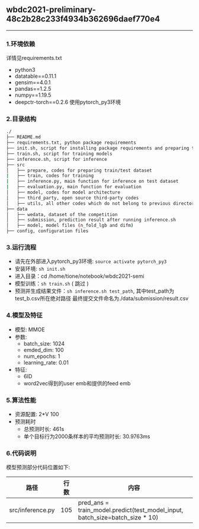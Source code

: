 ## wbdc2021-preliminary-48c2b28c233f4934b362696daef770e4
-----
### 1.环境依赖
详情见requirements.txt
- python3
- datatable==0.11.1
- gensim==4.0.1
- pandas==1.2.5
- numpy==1.19.5
- deepctr-torch==0.2.6
使用pytorch_py3环境

### 2.目录结构

```sh
./
├── README.md
├── requirements.txt, python package requirements 
├── init.sh, script for installing package requirements and preparing train/inference data, these data will be saved in ./data/feature
├── train.sh, script for training models
├── inference.sh, script for inference
├── src
│   ├── prepare, codes for preparing train/test dataset
|   ├── train, codes for training
|   ├── inference.py, main function for inference on test dataset
|   ├── evaluation.py, main function for evaluation 
│   ├── model, codes for model architecture
│   ├── third_party, open source third-party codes
│   ├── utils, all other codes which do not belong to previous directories
├── data
│   ├── wedata, dataset of the competition
│   ├── submission, prediction result after running inference.sh
│   ├── model, model files (n_fold_lgb and difm) 
├── config, configuration files

```
### 3.运行流程
- 请先在外部进入pytorch_py3环境: ```source activate pytorch_py3```
- 安装环境: ```sh init.sh```
- 进入目录：cd /home/tione/notebook/wbdc2021-semi
- 模型训练：```sh train.sh``` ( 跳过 )
- 预测并生成结果文件：```sh inference.sh test_path```, 其中test_path为test_b.csv所在绝对路径
最终提交文件命名为./data/submission/result.csv

### 4.模型及特征
- 模型: MMOE
- 参数: 
    - batch_size: 1024
    - emded_dim: 100
    - num_epochs: 1
    - learning_rate: 0.01
- 特征:
    - 6ID
    - word2vec得到的user emb和提供的feed emb

### 5.算法性能
- 资源配置: 2*V 100
- 预测耗时
    - 总预测时长: 461s
    - 单个目标行为2000条样本的平均预测时长: 30.9763ms

### 6.代码说明
模型预测部分代码位置如下:

| 路径 | 行数 | 内容 |
|-----|------|------|
|src/inference.py| 105 | pred_ans = train_model.predict(test_model_input, batch_size=batch_size * 10) |

